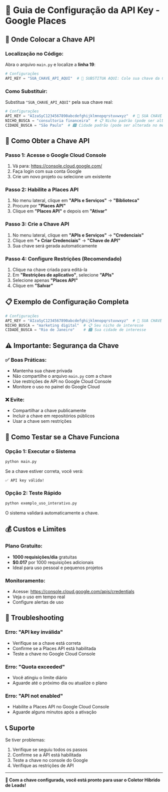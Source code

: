 # 🔑 Guia de Configuração da API Key - Google Places

## 📍 Onde Colocar a Chave API

### **Localização no Código:**
Abra o arquivo `main.py` e localize a **linha 19**:

```python
# Configurações
API_KEY = "SUA_CHAVE_API_AQUI"  # 🔑 SUBSTITUA AQUI: Cole sua chave da Google Places API
```

### **Como Substituir:**
Substitua `"SUA_CHAVE_API_AQUI"` pela sua chave real:

```python
# Configurações
API_KEY = "AIzaSyC1234567890abcdefghijklmnopqrstuvwxyz"  # 🔑 SUA CHAVE AQUI
NICHO_BUSCA = "consultoria financeira"  # 📋 Nicho padrão (pode ser alterado no menu)
CIDADE_BUSCA = "São Paulo"  # 🏙️ Cidade padrão (pode ser alterada no menu)
```

## 🔧 Como Obter a Chave API

### **Passo 1: Acesse o Google Cloud Console**
1. Vá para: https://console.cloud.google.com/
2. Faça login com sua conta Google
3. Crie um novo projeto ou selecione um existente

### **Passo 2: Habilite a Places API**
1. No menu lateral, clique em **"APIs e Serviços"** → **"Biblioteca"**
2. Procure por **"Places API"**
3. Clique em **"Places API"** e depois em **"Ativar"**

### **Passo 3: Crie a Chave API**
1. No menu lateral, clique em **"APIs e Serviços"** → **"Credenciais"**
2. Clique em **"+ Criar Credenciais"** → **"Chave de API"**
3. Sua chave será gerada automaticamente

### **Passo 4: Configure Restrições (Recomendado)**
1. Clique na chave criada para editá-la
2. Em **"Restrições de aplicativo"**, selecione **"APIs"**
3. Selecione apenas **"Places API"**
4. Clique em **"Salvar"**

## 📋 Exemplo de Configuração Completa

```python
# Configurações
API_KEY = "AIzaSyC1234567890abcdefghijklmnopqrstuvwxyz"  # 🔑 SUA CHAVE AQUI
NICHO_BUSCA = "marketing digital"  # 📋 Seu nicho de interesse
CIDADE_BUSCA = "Rio de Janeiro"    # 🏙️ Sua cidade de interesse
```

## ⚠️ Importante: Segurança da Chave

### **✅ Boas Práticas:**
- Mantenha sua chave privada
- Não compartilhe o arquivo `main.py` com a chave
- Use restrições de API no Google Cloud Console
- Monitore o uso no painel do Google Cloud

### **❌ Evite:**
- Compartilhar a chave publicamente
- Incluir a chave em repositórios públicos
- Usar a chave sem restrições

## 🧪 Como Testar se a Chave Funciona

### **Opção 1: Executar o Sistema**
```bash
python main.py
```
Se a chave estiver correta, você verá:
```
✅ API key válida!
```

### **Opção 2: Teste Rápido**
```bash
python exemplo_uso_interativo.py
```
O sistema validará automaticamente a chave.

## 💰 Custos e Limites

### **Plano Gratuito:**
- **1000 requisições/dia** gratuitas
- **$0.017** por 1000 requisições adicionais
- Ideal para uso pessoal e pequenos projetos

### **Monitoramento:**
- Acesse: https://console.cloud.google.com/apis/credentials
- Veja o uso em tempo real
- Configure alertas de uso

## 🚨 Troubleshooting

### **Erro: "API key inválida"**
- Verifique se a chave está correta
- Confirme se a Places API está habilitada
- Teste a chave no Google Cloud Console

### **Erro: "Quota exceeded"**
- Você atingiu o limite diário
- Aguarde até o próximo dia ou atualize o plano

### **Erro: "API not enabled"**
- Habilite a Places API no Google Cloud Console
- Aguarde alguns minutos após a ativação

## 📞 Suporte

Se tiver problemas:
1. Verifique se seguiu todos os passos
2. Confirme se a API está habilitada
3. Teste a chave no console do Google
4. Verifique as restrições de API

---

**🎉 Com a chave configurada, você está pronto para usar o Coletor Híbrido de Leads!**

